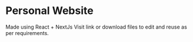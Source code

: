 # Personal Website

Made using React + NextJs
Visit link or download files to edit and reuse as per requirements.